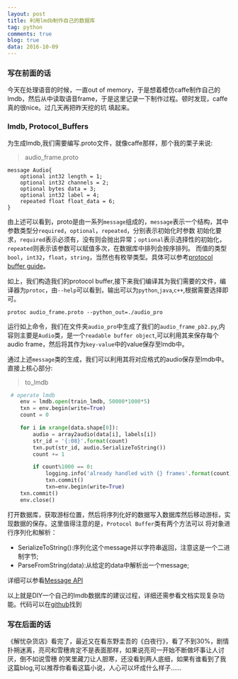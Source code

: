 ```yaml
---
layout: post
title: 利用lmdb制作自己的数据库
tag: python
comments: true
blog: true
data: 2016-10-09
---  
```


### 写在前面的话　　

今天在处理语音的时候，一直out of memory，于是想着模仿caffe制作自己的lmdb，然后从中读取语音frame，于是这里记录一下制作过程。顿时发现，caffe真的很nice。过几天再把昨天挖的坑
填起来。　　

### lmdb, Protocol_Buffers  

为生成lmdb,我们需要编写.proto文件，就像caffe那样，那个我的栗子来说:  

>audio_frame.proto  

```
message Audio{
    optional int32 length = 1;
    optional int32 channels = 2;
    optional bytes data = 3;
    optional int32 label = 4;
    repeated float float_data = 6;
}
```  

由上述可以看到，proto是由一系列`message`组成的，`message`表示一个结构，其中参数类型分`required`，`optional`，`repeated`，分别表示初始化时参数
初始化要求，`required`表示必须有，没有则会抛出异常；`optional`表示选择性的初始化，`repeated`则表示该参数可以赋值多次，在数据库中排列会按序排列。
而值的类型`bool`，`int32`，`float`，`string`，当然也有枚举类型。具体可以参考[protocol buffer guide](https://developers.google.com/protocol-buffers/docs/proto)。　　

如上，我们构造我们的protocol buffer,接下来我们编译其为我们需要的文件，编译器为`protoc`，由`--help`可以看到，输出可以为`python`,`java`,`c++`,根据需要选择即可。　　

`protoc audio_frame.proto --python_out=./audio_pro`  

运行如上命令，我们在文件夹`audio_pro`中生成了我们的`audio_frame_pb2.py`,内容则主要是`Audio`类，是一个`readable buffer object`,可以利用其来保存每个
audio frame，然后将其作为`key-value`中的value保存至lmdb中。　　

通过上述`message`类的生成，我们可以利用其将对应格式的audio保存至lmdb中。直接上核心部分:  

>to_lmdb  

```python
 # operate lmdb
    env = lmdb.open(train_lmdb, 50000*1000*5)
    txn = env.begin(write=True)
    count = 0

    for i in xrange(data.shape[0]):
        audio = array2audio(data[i], labels[i])
        str_id = '{:08}'.format(count)
        txn.put(str_id, audio.SerializeToString())
        count += 1

        if count%1000 == 0:
            logging.info('already handled with {} frames'.format(count))
            txn.commit()
            txn=env.begin(write=True)
    txn.commit()
    env.close()
```  

打开数据库，获取游标位置，然后将序列化好的数据写入数据库然后移动游标，实现数据的保存。这里值得注意的是，`Protocol Buffer`类有两个方法可以
将对象进行序列化和解析：　　

* SerializeToString():序列化这个message并以字符串返回，注意这是一个二进制字节;
* ParseFromString(data):从给定的data中解析出一个message;  

详细可以参看[Message API](https://developers.google.com/protocol-buffers/docs/reference/python/google.protobuf.message.Message-class)  

以上就是DIY一个自己的lmdb数据库的建议过程，详细还需参看文档实现复杂功能。代码可以在[github]()找到　　

### 写在后面的话　　

《解忧杂货店》看完了，最近又在看东野圭吾的《白夜行》，看了不到30%，剧情扑朔迷离，亮司和雪穗肯定不是表面那样，如果说亮司一开始不断做坏事让人讨厌，倒不如说雪穗
的笑里藏刀让人胆寒，还没看到两人底细，如果有谁看到了我这篇blog,可以推荐你看看这篇小说，人心可以坏成什么样子……
